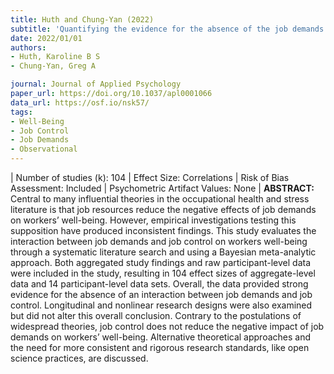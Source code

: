 ```yaml
---
title: Huth and Chung-Yan (2022)
subtitle: 'Quantifying the evidence for the absence of the job demands and job control interaction on workers' well-being: A Bayesian meta-analysis'
date: 2022/01/01
authors:
- Huth, Karoline B S 
- Chung-Yan, Greg A

journal: Journal of Applied Psychology
paper_url: https://doi.org/10.1037/apl0001066
data_url: https://osf.io/nsk57/
tags:
- Well-Being
- Job Control
- Job Demands
- Observational
---
```


| Number of studies (k): 104 | Effect Size: Correlations | Risk of Bias Assessment: Included | Psychometric Artifact Values: None | **ABSTRACT:** Central to many influential theories in the occupational health and stress literature is that job resources reduce the negative effects of job demands on workers’ well-being. However, empirical investigations testing this supposition have produced inconsistent findings. This study evaluates the interaction between job demands and job control on workers well-being through a systematic literature search and using a Bayesian meta-analytic approach. Both aggregated study findings and raw participant-level data were included in the study, resulting in 104 effect sizes of aggregate-level data and 14 participant-level data sets. Overall, the data provided strong evidence for the absence of an interaction between job demands and job control. Longitudinal and nonlinear research designs were also examined but did not alter this overall conclusion. Contrary to the postulations of widespread theories, job control does not reduce the negative impact of job demands on workers’ well-being. Alternative theoretical approaches and the need for more consistent and rigorous research standards, like open science practices, are discussed.

